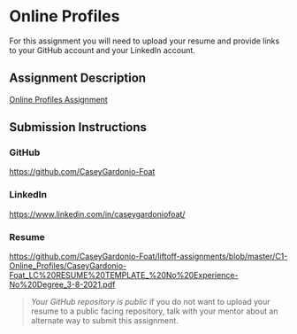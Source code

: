 # Online Profiles
For this assignment you will need to upload your resume and provide links to your GitHub account and your LinkedIn account.

## Assignment Description
[Online Profiles Assignment](https://education.launchcode.org/liftoff/modules/assignments/online-profiles)

## Submission Instructions
 
### GitHub
https://github.com/CaseyGardonio-Foat
 
### LinkedIn
https://www.linkedin.com/in/caseygardoniofoat/

### Resume
https://github.com/CaseyGardonio-Foat/liftoff-assignments/blob/master/C1-Online_Profiles/CaseyGardonio-Foat_LC%20RESUME%20TEMPLATE_%20No%20Experience-No%20Degree_3-8-2021.pdf

> *Your GitHub repository is public* if you do not want to upload your resume to a public facing repository, talk with your mentor about an alternate way to submit this assignment.
